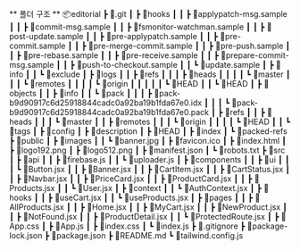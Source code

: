 
** 폴더 구조 ** 
📦editorial
 ┣ 📂.git
 ┃ ┣ 📂hooks
 ┃ ┃ ┣ 📜applypatch-msg.sample
 ┃ ┃ ┣ 📜commit-msg.sample
 ┃ ┃ ┣ 📜fsmonitor-watchman.sample
 ┃ ┃ ┣ 📜post-update.sample
 ┃ ┃ ┣ 📜pre-applypatch.sample
 ┃ ┃ ┣ 📜pre-commit.sample
 ┃ ┃ ┣ 📜pre-merge-commit.sample
 ┃ ┃ ┣ 📜pre-push.sample
 ┃ ┃ ┣ 📜pre-rebase.sample
 ┃ ┃ ┣ 📜pre-receive.sample
 ┃ ┃ ┣ 📜prepare-commit-msg.sample
 ┃ ┃ ┣ 📜push-to-checkout.sample
 ┃ ┃ ┗ 📜update.sample
 ┃ ┣ 📂info
 ┃ ┃ ┗ 📜exclude
 ┃ ┣ 📂logs
 ┃ ┃ ┣ 📂refs
 ┃ ┃ ┃ ┣ 📂heads
 ┃ ┃ ┃ ┃ ┗ 📜master
 ┃ ┃ ┃ ┗ 📂remotes
 ┃ ┃ ┃ ┃ ┗ 📂origin
 ┃ ┃ ┃ ┃ ┃ ┗ 📜HEAD
 ┃ ┃ ┗ 📜HEAD
 ┃ ┣ 📂objects
 ┃ ┃ ┣ 📂info
 ┃ ┃ ┗ 📂pack
 ┃ ┃ ┃ ┣ 📜pack-b9d90917c6d25918844cadc0a92ba19b1fda67e0.idx
 ┃ ┃ ┃ ┗ 📜pack-b9d90917c6d25918844cadc0a92ba19b1fda67e0.pack
 ┃ ┣ 📂refs
 ┃ ┃ ┣ 📂heads
 ┃ ┃ ┃ ┗ 📜master
 ┃ ┃ ┣ 📂remotes
 ┃ ┃ ┃ ┗ 📂origin
 ┃ ┃ ┃ ┃ ┗ 📜HEAD
 ┃ ┃ ┗ 📂tags
 ┃ ┣ 📜config
 ┃ ┣ 📜description
 ┃ ┣ 📜HEAD
 ┃ ┣ 📜index
 ┃ ┗ 📜packed-refs
 ┣ 📂public
 ┃ ┣ 📂images
 ┃ ┃ ┗ 📜banner.jpg
 ┃ ┣ 📜favicon.ico
 ┃ ┣ 📜index.html
 ┃ ┣ 📜logo192.png
 ┃ ┣ 📜logo512.png
 ┃ ┣ 📜manifest.json
 ┃ ┗ 📜robots.txt
 ┣ 📂src
 ┃ ┣ 📂api
 ┃ ┃ ┣ 📜firebase.js
 ┃ ┃ ┗ 📜uploader.js
 ┃ ┣ 📂components
 ┃ ┃ ┣ 📂ui
 ┃ ┃ ┃ ┗ 📜Button.jsx
 ┃ ┃ ┣ 📜Banner.jsx
 ┃ ┃ ┣ 📜CartItem.jsx
 ┃ ┃ ┣ 📜CartStatus.jsx
 ┃ ┃ ┣ 📜Navbar.jsx
 ┃ ┃ ┣ 📜PriceCard.jsx
 ┃ ┃ ┣ 📜ProductCard.jsx
 ┃ ┃ ┣ 📜Products.jsx
 ┃ ┃ ┗ 📜User.jsx
 ┃ ┣ 📂context
 ┃ ┃ ┗ 📜AuthContext.jsx
 ┃ ┣ 📂hooks
 ┃ ┃ ┣ 📜useCart.jsx
 ┃ ┃ ┗ 📜useProducts.jsx
 ┃ ┣ 📂pages
 ┃ ┃ ┣ 📜AllProducts.jsx
 ┃ ┃ ┣ 📜Home.jsx
 ┃ ┃ ┣ 📜MyCart.jsx
 ┃ ┃ ┣ 📜NewProduct.jsx
 ┃ ┃ ┣ 📜NotFound.jsx
 ┃ ┃ ┣ 📜ProductDetail.jsx
 ┃ ┃ ┗ 📜ProtectedRoute.jsx
 ┃ ┣ 📜App.css
 ┃ ┣ 📜App.js
 ┃ ┣ 📜index.css
 ┃ ┗ 📜index.js
 ┣ 📜.gitignore
 ┣ 📜package-lock.json
 ┣ 📜package.json
 ┣ 📜README.md
 ┗ 📜tailwind.config.js
